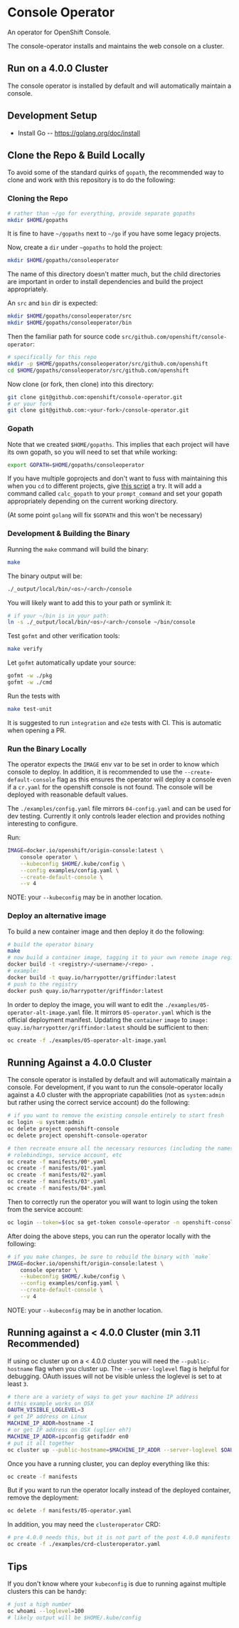 # Console Operator

An operator for OpenShift Console.

The console-operator installs and maintains the web console on a cluster.

## Run on a 4.0.0 Cluster

The console operator is installed by default and will automatically maintain a console.  

## Development Setup

* Install Go -- https://golang.org/doc/install

## Clone the Repo & Build Locally

To avoid some of the standard quirks of `gopath`, the recommended way to clone and 
work with this repository is to do the following:

### Cloning the Repo

```bash 
# rather than ~/go for everything, provide separate gopaths
mkdir $HOME/gopaths
``` 

It is fine to have `~/gopaths` next to `~/go` if you have some legacy projects.

Now, create a `dir` under `~gopaths` to hold the project:

```bash 
mkdir $HOME/gopaths/consoleoperator 
```

The name of this directory doesn't matter much, but the child directories are 
important in order to install dependencies and build the project appropriately.

An `src` and `bin` dir is expected:

```bash 
mkdir $HOME/gopaths/consoleoperator/src
mkdir $HOME/gopaths/consoleoperator/bin 
```

Then the familiar path for source code `src/github.com/openshift/console-operator`:

```bash
# specifically for this repo
mkdir -p $HOME/gopaths/consoleoperator/src/github.com/openshift
cd $HOME/gopaths/consoleoperator/src/github.com/openshift

```

Now clone (or fork, then clone) into this directory:

```bash 
git clone git@github.com:openshift/console-operator.git 
# or your fork 
git clone git@github.com:<your-fork>/console-operator.git
```

### Gopath

Note that we created `$HOME/gopaths`.  This implies that each project will have
its own gopath, so you will need to set that while working:

```bash 
export GOPATH=$HOME/gopaths/consoleoperator
``` 

If you have multiple goprojects and don't want to fuss with maintaining this when
you `cd` to different projects, give [this script](https://www.jtolio.com/2017/01/magic-gopath/)
a try. It will add a command called `calc_gopath` to your `prompt_command` and 
set your gopath appropriately depending on the current working directory.

(At some point `golang` will fix `$GOPATH` and this won't be necessary)

### Development & Building the Binary

Running the `make` command will build the binary:

```bash 
make 
```

The binary output will be:

```bash 
./_output/local/bin/<os>/<arch>/console
```

You will likely want to add this to your path or symlink it:

```bash 
# if your ~/bin is in your path:
ln -s ./_output/local/bin/<os>/<arch>/console ~/bin/console 
```


Test `gofmt` and other verification tools:

```bash 
make verify
```

Let `gofmt` automatically update your source:

```bash 
gofmt -w ./pkg
gofmt -w ./cmd 
```

Run the tests with 

```bash
make test-unit
```

It is suggested to run `integration` and `e2e` tests with CI.  This is automatic when opening a PR.

### Run the Binary Locally 

The operator expects the `IMAGE` env var to be set in order to know which console to deploy. In 
addition, it is recommended to use the `--create-default-console` flag as this ensures the operator 
will deploy a console even if a `cr.yaml` for the openshift console is not found.  The console will 
be deployed with reasonable default values. 

The `./examples/config.yaml` file mirrors `04-config.yaml` and can be used for dev testing.  Currently 
it only controls leader election and provides nothing interesting to configure.

Run:

```bash 
IMAGE=docker.io/openshift/origin-console:latest \
    console operator \
    --kubeconfig $HOME/.kube/config \
    --config examples/config.yaml \
    --create-default-console \
    --v 4
```

NOTE: your `--kubeconfig` may be in another location.

### Deploy an alternative image 

To build a new container image and then deploy it do the following:

```bash 
# build the operator binary
make 
# now build a container image, tagging it to your own remote image registry:
docker build -t <registry>/<username>/<repo> .
# example:
docker build -t quay.io/harrypotter/griffindor:latest
# push to the registry
docker push quay.io/harrypotter/griffindor:latest
```
In order to deploy the image, you will want to edit the `./examples/05-operator-alt-image.yaml` 
file. It mirrors `05-operator.yaml` which is the official deployment manifest.  Updating the 
`container` `image` to `image: quay.io/harrypotter/griffindor:latest` should be sufficient to then:

```bash 
oc create -f ./examples/05-operator-alt-image.yaml
```

## Running Against a 4.0.0 Cluster

The console operator is installed by default and will automatically maintain a console. For development,
if you want to run the console-operator locally against a 4.0 cluster with the appropriate 
capabilities (not as `system:admin` but rather using the correct service account) do the following:

```bash 
# if you want to remove the existing console entirely to start fresh
oc login -u system:admin
oc delete project openshift-console 
oc delete project openshift-console-operator

# then recreate ensure all the necessary resources (including the namespace)
# rolebindings, service account, etc
oc create -f manifests/00*.yaml
oc create -f manifests/01*.yaml
oc create -f manifests/02*.yaml
oc create -f manifests/03*.yaml
oc create -f manifests/04*.yaml
```

Then to correctly run the operator you will want to login using the token from the 
service account:

```bash 
oc login --token=$(oc sa get-token console-operator -n openshift-console-operator)
```

After doing the above steps, you can run the operator locally with the following:

```bash 
# if you make changes, be sure to rebuild the binary with `make`
IMAGE=docker.io/openshift/origin-console:latest \
    console operator \
    --kubeconfig $HOME/.kube/config \
    --config examples/config.yaml \
    --create-default-console \
    --v 4
```

NOTE: your `--kubeconfig` may be in another location.

## Running against a < 4.0.0 Cluster (min 3.11 Recommended)


If using oc cluster up on a < 4.0.0 cluster you will need the `--public-hostname` flag 
when you cluster up. The `--server-loglevel` flag is helpful for debugging. 
OAuth issues will not be visible unless the loglevel is set to at least `3`.

```bash 
# there are a variety of ways to get your machine IP address
# this example works on OSX
OAUTH_VISIBLE_LOGLEVEL=3
# get IP address on Linux
MACHINE_IP_ADDR=hostname -I
# or get IP address on OSX (uglier eh?)
MACHINE_IP_ADDR=ipconfig getifaddr en0
# put it all together
oc cluster up --public-hostname=$MACHINE_IP_ADDR --server-loglevel $OAUTH_VISIBLE_LOGLEVEL
```

Once you have a running cluster, you can deploy everything like this:

```bash 
oc create -f manifests
```
But if you want to run the operator locally instead of the deployed container, remove the deployment:

```bash 
oc delete -f manifests/05-operator.yaml
```

In addition, you may need the `clusteroperator` CRD:

```bash 
# pre 4.0.0 needs this, but it is not part of the post 4.0.0 manifests payload
oc create -f ./examples/crd-clusteroperator.yaml
```

## Tips

If you don't know where your `kubeconfig` is due to running against multiple clusters this can be handy:

```bash 
# just a high number
oc whoami --loglevel=100
# likely output will be $HOME/.kube/config 
``` 









